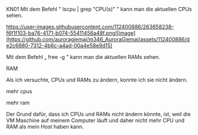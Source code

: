 KN01
Mit dem Befehl " lscpu | grep "CPU(s)" " kann man die aktuellen CPUs sehen.

https://user-images.githubusercontent.com/112400886/263658238-f6f1f103-ba76-4171-b074-55411456a48f.png![image](https://github.com/auroragjemaj/m346_AuroraGjemaj/assets/112400886/de2c6880-7312-4b6c-a4ad-00a4e58e9d15)


Mit dem Befehl „ free -g " kann man die aktuellen RAMs sehen.

RAM

Als ich versuchte, CPUs und RAMs zu ändern, konnte ich sie nicht ändern.

mehr cpus

mehr ram

Der Grund dafür, dass ich CPUs und RAMs nicht ändern könnte, ist, weil die VM Maschine auf meinem Computer läuft und daher nicht mehr CPU und RAM als mein Host haben kann.
